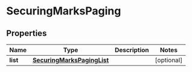 
# SecuringMarksPaging

## Properties
Name | Type | Description | Notes
------------ | ------------- | ------------- | -------------
**list** | [**SecuringMarksPagingList**](SecuringMarksPagingList.md) |  |  [optional]



